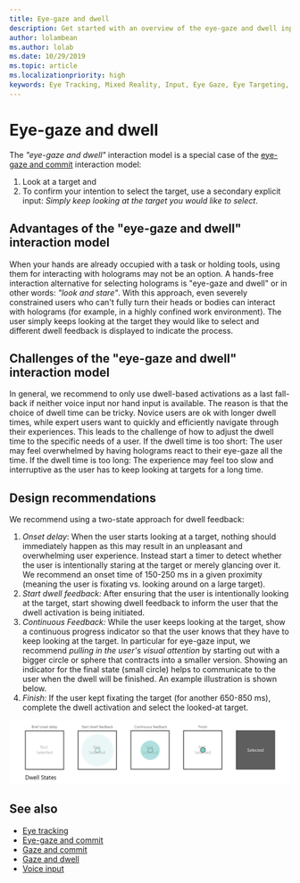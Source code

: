 ```yaml
---
title: Eye-gaze and dwell
description: Get started with an overview of the eye-gaze and dwell input model, including interaction models, design guidelines, and unique challenges.
author: lolambean
ms.author: lolab
ms.date: 10/29/2019
ms.topic: article
ms.localizationpriority: high
keywords: Eye Tracking, Mixed Reality, Input, Eye Gaze, Eye Targeting, HoloLens 2, Eye-based Selection, Dwell, mixed reality headset, windows mixed reality headset, virtual reality headset, HoloLens, MRTK, Mixed Reality Toolkit, design
---
```


# Eye-gaze and dwell

The _"eye-gaze and dwell"_ interaction model is a special case of the [eye-gaze and commit](gaze-and-commit.md) interaction model:
1. Look at a target and 
2. To confirm your intention to select the target, use a secondary explicit input: _Simply keep looking at the target you would like to select_.

## Advantages of the "eye-gaze and dwell" interaction model 

When your hands are already occupied with a task or holding tools, using them for interacting with holograms may not be an option.
A hands-free interaction alternative for selecting holograms is "eye-gaze and dwell" or in other words: _"look and stare"_. 
With this approach, even severely constrained users who can't fully turn their heads or bodies can interact with holograms (for example, in a highly confined work environment).
The user simply keeps looking at the target they would like to select and different dwell feedback is displayed to indicate the process.

## Challenges of the "eye-gaze and dwell" interaction model

In general, we  recommend to only use dwell-based activations as a last fall-back if neither voice input nor hand input is available. 
The reason is that the choice of dwell time can be tricky. Novice users are ok with longer dwell times, while expert users want to quickly and efficiently navigate through their experiences. 
This leads to the challenge of how to adjust the dwell time to the specific needs of a user.
If the dwell time is too short: The user may feel overwhelmed by having holograms react to their eye-gaze all the time. 
If the dwell time is too long: The experience may feel too slow and interruptive as the user has to keep looking at targets for a long time.

## Design recommendations

We recommend using a two-state approach for dwell feedback:
1. *Onset delay*: When the user starts looking at a target, nothing should immediately happen as this may result in an unpleasant and overwhelming user experience. Instead start a timer to detect whether the user is intentionally staring at the target or merely glancing over it.
We recommend an onset time of 150-250 ms in a given proximity (meaning the user is fixating vs. looking around on a large target).  
2. *Start dwell feedback:* After ensuring that the user is intentionally looking at the target, start showing dwell feedback to inform the user that the dwell activation is being initiated. 
3. *Continuous Feedback:* While the user keeps looking at the target, show a continuous progress indicator so that the user knows that they have to keep looking at the target. In particular for eye-gaze input, we recommend _pulling in the user's visual attention_ by starting out with a bigger circle or sphere that contracts into a smaller version. Showing an indicator for the final state (small circle) helps to communicate to the user when the dwell will be finished. An example illustration is shown below. 
4. *Finish:* If the user kept fixating the target (for another 650-850 ms), complete the dwell activation and select the looked-at target.

![Dwell states](images/eyes_dwellstate_recommendation.png)<br>

## See also

* [Eye tracking](eye-tracking.md)
* [Eye-gaze and commit](gaze-and-commit-eyes.md)
* [Gaze and commit](gaze-and-commit.md)
* [Gaze and dwell](gaze-and-dwell.md)
* [Voice input](./voice-input.md)